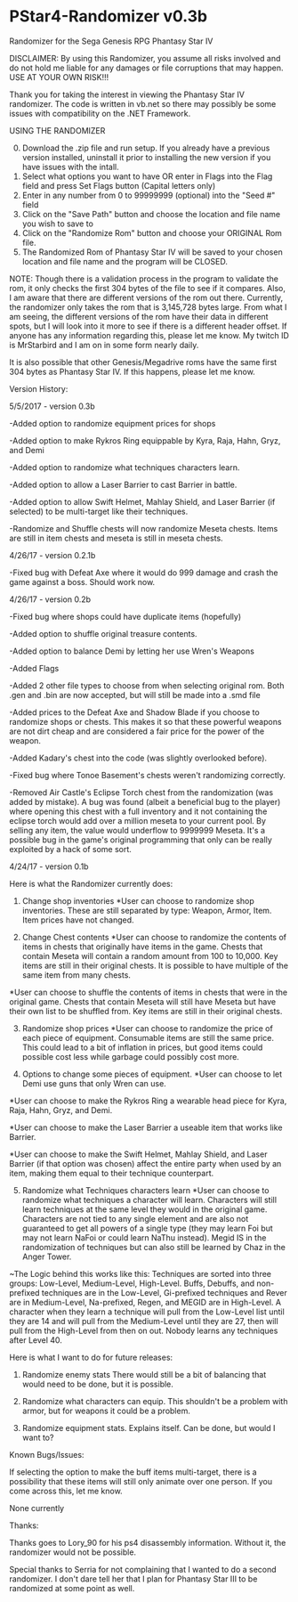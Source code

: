# PStar4-Randomizer v0.3b
Randomizer for the Sega Genesis RPG Phantasy Star IV

DISCLAIMER: By using this Randomizer, you assume all risks involved and do not hold me liable for any damages or file corruptions that may happen. USE AT YOUR OWN RISK!!!

Thank you for taking the interest in viewing the Phantasy Star IV randomizer. The code is written in vb.net so there may possibly be some issues with compatibility on the .NET Framework.

USING THE RANDOMIZER

0. Download the .zip file and run setup. If you already have a previous version installed, uninstall it prior to installing the new version if you have issues with the intall.
1. Select what options you want to have OR enter in Flags into the Flag field and press Set Flags button (Capital letters only)
2. Enter in any number from 0 to 99999999 (optional) into the "Seed #" field
3. Click on the "Save Path" button and choose the location and file name you wish to save to
4. Click on the "Randomize Rom" button and choose your ORIGINAL Rom file.
5. The Randomized Rom of Phantasy Star IV will be saved to your chosen location and file name and the program will be CLOSED.

NOTE: Though there is a validation process in the program to validate the rom, it only checks the first 304 bytes of the file to see if it compares. Also, I am aware that there are different versions of the rom out there. Currently, the randomizer only takes the rom that is 3,145,728 bytes large. From what I am seeing, the different versions of the rom have their data in different spots, but I will look into it more to see if there is a different header offset. If anyone has any information regarding this, please let me know. My twitch ID is MrStarbird and I am on in some form nearly daily.

It is also possible that other Genesis/Megadrive roms have the same first 304 bytes as Phantasy Star IV. If this happens, please let me know.

Version History:

5/5/2017 - version 0.3b

-Added option to randomize equipment prices for shops

-Added option to make Rykros Ring equippable by Kyra, Raja, Hahn, Gryz, and Demi

-Added option to randomize what techniques characters learn.

-Added option to allow a Laser Barrier to cast Barrier in battle.

-Added option to allow Swift Helmet, Mahlay Shield, and Laser Barrier (if selected) to be multi-target like their techniques.

-Randomize and Shuffle chests will now randomize Meseta chests. Items are still in item chests and meseta is still in meseta chests.

4/26/17 - version 0.2.1b

-Fixed bug with Defeat Axe where it would do 999 damage and crash the game against a boss. Should work now.

4/26/17 - version 0.2b

-Fixed bug where shops could have duplicate items (hopefully)

-Added option to shuffle original treasure contents.

-Added option to balance Demi by letting her use Wren's Weapons

-Added Flags

-Added 2 other file types to choose from when selecting original rom. Both .gen and .bin are now accepted, but will still be made into a .smd file

-Added prices to the Defeat Axe and Shadow Blade if you choose to randomize shops or chests. This makes it so that these powerful weapons are not dirt cheap and are considered a fair price for the power of the weapon.

-Added Kadary's chest into the code (was slightly overlooked before).

-Fixed bug where Tonoe Basement's chests weren't randomizing correctly.

-Removed Air Castle's Eclipse Torch chest from the randomization (was added by mistake). A bug was found (albeit a beneficial bug to the player) where opening this chest with a full inventory and it not containing the eclipse torch would add over a million meseta to your current pool. By selling any item, the value would underflow to 9999999 Meseta. It's a possible bug in the game's original programming that only can be really exploited by a hack of some sort.

4/24/17 - version 0.1b

Here is what the Randomizer currently does:

1. Change shop inventories
*User can choose to randomize shop inventories. These are still separated by type: Weapon, Armor, Item. Item prices have not changed.

2. Change Chest contents
*User can choose to randomize the contents of items in chests that originally have items in the game. Chests that contain Meseta will contain a random amount from 100 to 10,000. Key items are still in their original chests. It is possible to have multiple of the same item from many chests.

*User can choose to shuffle the contents of items in chests that were in the original game. Chests that contain Meseta will still have Meseta but have their own list to be shuffled from. Key items are still in their original chests.

3. Randomize shop prices
*User can choose to randomize the price of each piece of equipment. Consumable items are still the same price. This could lead to a bit of inflation in prices, but good items could possible cost less while garbage could possibly cost more.

4. Options to change some pieces of equipment.
*User can choose to let Demi use guns that only Wren can use.

*User can choose to make the Rykros Ring a wearable head piece for Kyra, Raja, Hahn, Gryz, and Demi.

*User can choose to make the Laser Barrier a useable item that works like Barrier.

*User can choose to make the Swift Helmet, Mahlay Shield, and Laser Barrier (if that option was chosen) affect the entire party when used by an item, making them equal to their technique counterpart.

5. Randomize what Techniques characters learn
*User can choose to randomize what techniques a character will learn. Characters will still learn techniques at the same level they would in the original game. Characters are not tied to any single element and are also not guaranteed to get all powers of a single type (they may learn Foi but may not learn NaFoi or could learn NaThu instead). Megid IS in the randomization of techniques but can also still be learned by Chaz in the Anger Tower.

~The Logic behind this works like this: Techniques are sorted into three groups: Low-Level, Medium-Level, High-Level. Buffs, Debuffs, and non-prefixed techniques are in the Low-Level, Gi-prefixed techniques and Rever are in Medium-Level, Na-prefixed, Regen, and MEGID are in High-Level. A character when they learn a technique will pull from the Low-Level list until they are 14 and will pull from the Medium-Level until they are 27, then will pull from the High-Level from then on out. Nobody learns any techniques after Level 40. 

Here is what I want to do for future releases:

1. Randomize enemy stats
There would still be a bit of balancing that would need to be done, but it is possible.

2. Randomize what characters can equip.
This shouldn't be a problem with armor, but for weapons it could be a problem.

3. Randomize equipment stats.
Explains itself. Can be done, but would I want to?


Known Bugs/Issues:

If selecting the option to make the buff items multi-target, there is a possibility that these items will still only animate over one person. If you come across this, let me know.

None currently

Thanks:

Thanks goes to Lory_90 for his ps4 disassembly information. Without it, the randomizer would not be possible.

Special thanks to Serria for not complaining that I wanted to do a second randomizer. I don't dare tell her that I plan for Phantasy Star III to be randomized at some point as well.
